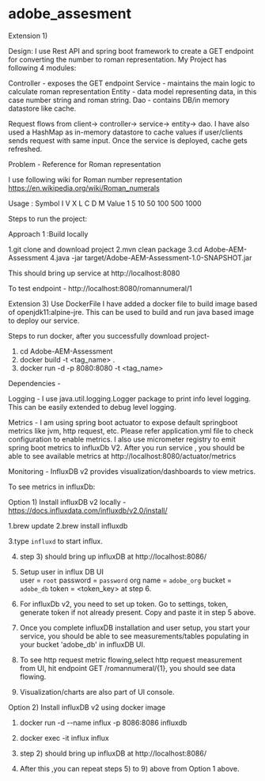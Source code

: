# adobe_assesment

Extension 1) 

Design:
I use Rest API and spring boot framework to create a GET endpoint for converting the number to roman representation.
My Project has following 4 modules:

Controller - exposes the GET endpoint
Service - maintains the main logic to calculate roman representation
Entity -  data model representing data, in this case number string and roman string.
Dao - contains DB/in memory datastore like cache. 

Request flows from client-> controller-> service-> entity-> dao. I have also
used a HashMap as in-memory datastore to cache values if user/clients sends request with same input. Once the service is deployed, cache gets refreshed.

Problem -
Reference for Roman representation

I use following wiki for Roman number representation
https://en.wikipedia.org/wiki/Roman_numerals

Usage :
Symbol	I	V	X	L	C	D	M
Value	1	5	10	50	100	500	1000

Steps to run the project:

Approach 1 :Build locally

1.git clone and download project
2.mvn clean package
3.cd Adobe-AEM-Assessment
4.java -jar target/Adobe-AEM-Assessment-1.0-SNAPSHOT.jar

This should bring up service at 
http://localhost:8080

To test endpoint -
http://localhost:8080/romannumeral/1

Extension 3)
Use DockerFile
I have added a docker file to build image based of openjdk11:alpine-jre. This can be used to build and run 
java based image to deploy our service.

Steps to run docker, after you successfully download project-
1. cd Adobe-AEM-Assessment
1. docker build -t <tag_name> .
2. docker run -d -p 8080:8080 -t <tag_name>

Dependencies -

Logging - I use java.util.logging.Logger package to print info level logging. 
This can be easily extended to debug level logging.

Metrics - I am using spring boot actuator to expose default springboot metrics like jvm, http request, etc.
Please refer application.yml file to check configuration to enable metrics. I also use micrometer registry to emit spring boot metrics
to influxDb V2. After you run service , you should be able to see available metrics at http://localhost:8080/actuator/metrics

Monitoring - InfluxDB v2 provides visualization/dashboards to view metrics.

To see metrics in influxDb:

Option 1) Install influxDB v2 locally - https://docs.influxdata.com/influxdb/v2.0/install/

1.brew update
2.brew install influxdb

3.type `influxd` to start influx.
   
4. step 3) should bring up influxDB at http://localhost:8086/ 

5.  Setup user in influx DB UI  
    user = `root`
   password = `password`
   org name = `adobe_org`
   bucket = `adobe_db`
   token = <token_key> at step 6.

6. For influxDb v2, you need to set up token. Go to settings, token, generate token if not already present. Copy and paste it in step 5 above.
7. Once you complete influxDB installation and user setup, you start your service, you should be able to see measurements/tables populating in 
   your bucket 'adobe_db' in influxDB UI. 
8. To see http request metric flowing,select http request measurement from UI, hit endpoint GET /romannumeral/{1}, you should see data flowing.
9. Visualization/charts are also part of UI console.

Option 2) Install influxDB v2 using docker image

1. docker run -d --name influx -p 8086:8086 influxdb

2. docker exec -it influx influx

3. step 2) should bring up influxDB at http://localhost:8086/

4. After this ,you can repeat steps 5) to 9) above from Option 1 above.
